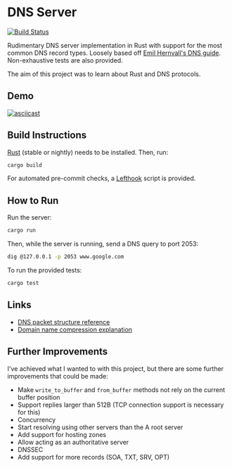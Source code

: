 # DNS Server

[![Build Status](https://img.shields.io/github/workflow/status/dominikrys/dns-server/Continuous%20Integration?style=flat-square)](https://github.com/dominikrys/dns-server/actions)

Rudimentary DNS server implementation in Rust with support for the most common DNS record types. Loosely based off [Emil Hernvall's DNS guide](https://github.com/EmilHernvall/dnsguide). Non-exhaustive tests are also provided.

The aim of this project was to learn about Rust and DNS protocols.

## Demo

[![asciicast](https://asciinema.org/a/422536.svg)](https://asciinema.org/a/422536)

## Build Instructions

[Rust](https://www.rust-lang.org/) (stable or nightly) needs to be installed. Then, run:

```bash
cargo build
```

For automated pre-commit checks, a [Lefthook](https://github.com/evilmartians/lefthook) script is provided.

## How to Run

Run the server:

```bash
cargo run
```

Then, while the server is running, send a DNS query to port 2053:

```bash
dig @127.0.0.1 -p 2053 www.google.com
```

To run the provided tests:

```bash
cargo test
```

## Links

- [DNS packet structure reference](http://www.networksorcery.com/enp/protocol/dns.htm)
- [Domain name compression explanation](https://docstore.mik.ua/orelly/networking_2ndEd/dns/ch15_02.htm)

## Further Improvements

I've achieved what I wanted to with this project, but there are some further improvements that could be made:

- Make `write_to_buffer` and `from_buffer` methods not rely on the current buffer position
- Support replies larger than 512B (TCP connection support is necessary for this)
- Concurrency
- Start resolving using other servers than the A root server
- Add support for hosting zones
- Allow acting as an authoritative server
- DNSSEC
- Add support for more records (SOA, TXT, SRV, OPT)
